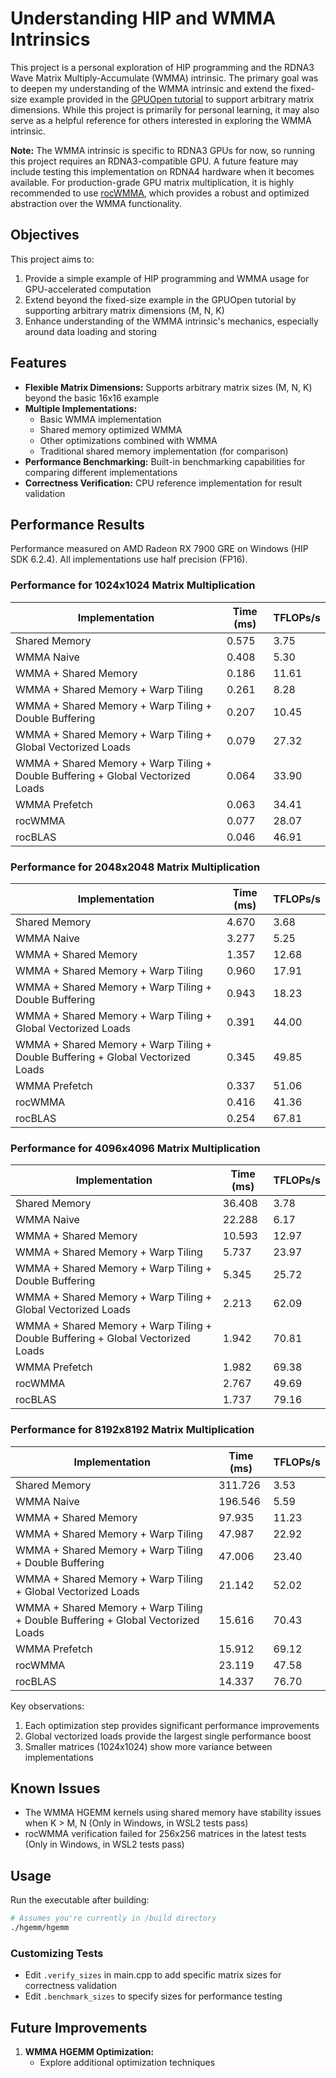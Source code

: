 # Understanding HIP and WMMA Intrinsics

This project is a personal exploration of HIP programming and the RDNA3 Wave Matrix Multiply-Accumulate (WMMA) intrinsic. The primary goal was to deepen my understanding of the WMMA intrinsic and extend the fixed-size example provided in the [GPUOpen tutorial](https://gpuopen.com/learn/wmma_on_rdna3/) to support arbitrary matrix dimensions. While this project is primarily for personal learning, it may also serve as a helpful reference for others interested in exploring the WMMA intrinsic.

**Note:** The WMMA intrinsic is specific to RDNA3 GPUs for now, so running this project requires an RDNA3-compatible GPU. A future feature may include testing this implementation on RDNA4 hardware when it becomes available. For production-grade GPU matrix multiplication, it is highly recommended to use [rocWMMA](https://github.com/ROCm/rocWMMA), which provides a robust and optimized abstraction over the WMMA functionality.

## Objectives
This project aims to:
1. Provide a simple example of HIP programming and WMMA usage for GPU-accelerated computation
2. Extend beyond the fixed-size example in the GPUOpen tutorial by supporting arbitrary matrix dimensions (M, N, K)
3. Enhance understanding of the WMMA intrinsic's mechanics, especially around data loading and storing

## Features

- **Flexible Matrix Dimensions:** Supports arbitrary matrix sizes (M, N, K) beyond the basic 16x16 example
- **Multiple Implementations:**
  - Basic WMMA implementation
  - Shared memory optimized WMMA
  - Other optimizations combined with WMMA
  - Traditional shared memory implementation (for comparison)
- **Performance Benchmarking:** Built-in benchmarking capabilities for comparing different implementations
- **Correctness Verification:** CPU reference implementation for result validation

## Performance Results

Performance measured on AMD Radeon RX 7900 GRE on Windows (HIP SDK 6.2.4). All implementations use half precision (FP16).

### Performance for 1024x1024 Matrix Multiplication
| Implementation | Time (ms) | TFLOPs/s |
|----------------|-----------|----------|
| Shared Memory | 0.575 | 3.75 |
| WMMA Naive | 0.408 | 5.30 |
| WMMA + Shared Memory | 0.186 | 11.61 |
| WMMA + Shared Memory + Warp Tiling | 0.261 | 8.28 |
| WMMA + Shared Memory + Warp Tiling + Double Buffering | 0.207 | 10.45 |
| WMMA + Shared Memory + Warp Tiling + Global Vectorized Loads | 0.079 | 27.32 |
| WMMA + Shared Memory + Warp Tiling + Double Buffering + Global Vectorized Loads | 0.064 | 33.90 |
| WMMA Prefetch | 0.063 | 34.41 |
| rocWMMA | 0.077 | 28.07 |
| rocBLAS | 0.046 | 46.91 |

### Performance for 2048x2048 Matrix Multiplication
| Implementation | Time (ms) | TFLOPs/s |
|----------------|-----------|----------|
| Shared Memory | 4.670 | 3.68 |
| WMMA Naive | 3.277 | 5.25 |
| WMMA + Shared Memory | 1.357 | 12.68 |
| WMMA + Shared Memory + Warp Tiling | 0.960 | 17.91 |
| WMMA + Shared Memory + Warp Tiling + Double Buffering | 0.943 | 18.23 |
| WMMA + Shared Memory + Warp Tiling + Global Vectorized Loads | 0.391 | 44.00 |
| WMMA + Shared Memory + Warp Tiling + Double Buffering + Global Vectorized Loads | 0.345 | 49.85 |
| WMMA Prefetch | 0.337 | 51.06 |
| rocWMMA | 0.416 | 41.36 |
| rocBLAS | 0.254 | 67.81 |

### Performance for 4096x4096 Matrix Multiplication
| Implementation | Time (ms) | TFLOPs/s |
|----------------|-----------|----------|
| Shared Memory | 36.408 | 3.78 |
| WMMA Naive | 22.288 | 6.17 |
| WMMA + Shared Memory | 10.593 | 12.97 |
| WMMA + Shared Memory + Warp Tiling | 5.737 | 23.97 |
| WMMA + Shared Memory + Warp Tiling + Double Buffering | 5.345 | 25.72 |
| WMMA + Shared Memory + Warp Tiling + Global Vectorized Loads | 2.213 | 62.09 |
| WMMA + Shared Memory + Warp Tiling + Double Buffering + Global Vectorized Loads | 1.942 | 70.81 |
| WMMA Prefetch | 1.982 | 69.38 |
| rocWMMA | 2.767 | 49.69 |
| rocBLAS | 1.737 | 79.16 |

### Performance for 8192x8192 Matrix Multiplication
| Implementation | Time (ms) | TFLOPs/s |
|----------------|-----------|----------|
| Shared Memory | 311.726 | 3.53 |
| WMMA Naive | 196.546 | 5.59 |
| WMMA + Shared Memory | 97.935 | 11.23 |
| WMMA + Shared Memory + Warp Tiling | 47.987 | 22.92 |
| WMMA + Shared Memory + Warp Tiling + Double Buffering | 47.006 | 23.40 |
| WMMA + Shared Memory + Warp Tiling + Global Vectorized Loads | 21.142 | 52.02 |
| WMMA + Shared Memory + Warp Tiling + Double Buffering + Global Vectorized Loads | 15.616 | 70.43 |
| WMMA Prefetch | 15.912 | 69.12 |
| rocWMMA | 23.119 | 47.58 |
| rocBLAS | 14.337 | 76.70 |

Key observations:
1. Each optimization step provides significant performance improvements
2. Global vectorized loads provide the largest single performance boost
3. Smaller matrices (1024x1024) show more variance between implementations

## Known Issues

- The WMMA HGEMM kernels using shared memory have stability issues when K > M, N (Only in Windows, in WSL2 tests pass)
- rocWMMA verification failed for 256x256 matrices in the latest tests (Only in Windows, in WSL2 tests pass)

## Usage

Run the executable after building:
```bash
# Assumes you're currently in /build directory
./hgemm/hgemm
```

### Customizing Tests

- Edit `.verify_sizes` in main.cpp to add specific matrix sizes for correctness validation
- Edit `.benchmark_sizes` to specify sizes for performance testing

## Future Improvements

1. **WMMA HGEMM Optimization:**
   - Explore additional optimization techniques
